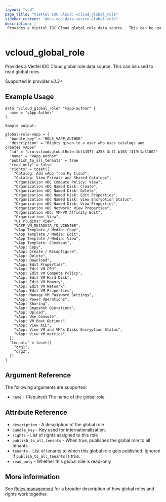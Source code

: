 ```yaml
---
layout: "vcd"
page_title: "Viettel IDC Cloud: vcloud_global_role"
sidebar_current: "docs-vcd-data-source-global-role"
description: |-
 Provides a Viettel IDC Cloud global role data source . This can be used to read global roles.
---
```


# vcloud\_global\_role

Provides a Viettel IDC Cloud global role data source. This can be used to read global roles.

Supported in provider *v3.3+*

## Example Usage

```hcl
data "vcloud_global_role" "vapp-author" {
  name = "vApp Author"
}
```

```
Sample output:

global-role-vapp = {
  "bundle_key" = "ROLE_VAPP_AUTHOR"
  "description" = "Rights given to a user who uses catalogs and creates vApps"
  "id" = "urn:vcloud:globalRole:1bf4457f-a253-3cf1-b163-f319f1a31802"
  "name" = "vApp Author"
  "publish_to_all_tenants" = true
  "read_only" = false
  "rights" = toset([
    "Catalog: Add vApp from My Cloud",
    "Catalog: View Private and Shared Catalogs",
    "Organization vDC Compute Policy: View",
    "Organization vDC Named Disk: Create",
    "Organization vDC Named Disk: Delete",
    "Organization vDC Named Disk: Edit Properties",
    "Organization vDC Named Disk: View Encryption Status",
    "Organization vDC Named Disk: View Properties",
    "Organization vDC Network: View Properties",
    "Organization vDC: VM-VM Affinity Edit",
    "Organization: View",
    "UI Plugins: View",
    "VAPP_VM_METADATA_TO_VCENTER",
    "vApp Template / Media: Copy",
    "vApp Template / Media: Edit",
    "vApp Template / Media: View",
    "vApp Template: Checkout",
    "vApp: Copy",
    "vApp: Create / Reconfigure",
    "vApp: Delete",
    "vApp: Download",
    "vApp: Edit Properties",
    "vApp: Edit VM CPU",
    "vApp: Edit VM Compute Policy",
    "vApp: Edit VM Hard Disk",
    "vApp: Edit VM Memory",
    "vApp: Edit VM Network",
    "vApp: Edit VM Properties",
    "vApp: Manage VM Password Settings",
    "vApp: Power Operations",
    "vApp: Sharing",
    "vApp: Snapshot Operations",
    "vApp: Upload",
    "vApp: Use Console",
    "vApp: VM Boot Options",
    "vApp: View ACL",
    "vApp: View VM and VM's Disks Encryption Status",
    "vApp: View VM metrics",
  ])
  "tenants" = toset([
    "org1",
    "org2",
  ])
}
```


## Argument Reference

The following arguments are supported:

* `name` - (Required) The name of the global role.

## Attribute Reference

* `description` - A description of the global role
* `bundle_key` - Key used for internationalization.
* `rights` - List of rights assigned to this role
* `publish_to_all_tenants` - When true, publishes the global role to all tenants
* `tenants` - List of tenants to which this global role gets published. Ignored if `publish_to_all_tenants` is true.
* `read_only` - Whether this global role is read-only

## More information

See [Roles management](/providers/terraform-viettelidc/vcloud/latest/docs/guides/roles_management) for a broader description of how global roles and
rights work together.

